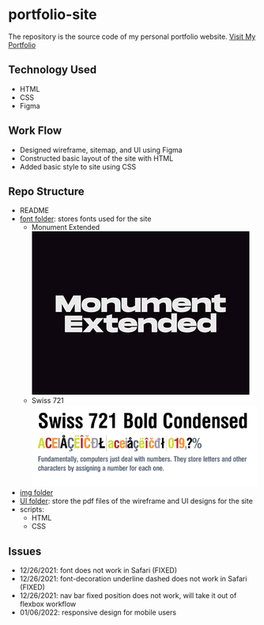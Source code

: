 # portfolio-site

The repository is the source code of my personal portfolio website. [Visit My Portfolio](https://flaviaouyang.github.io/portfolio-site/)

## Technology Used

- HTML
- CSS
- Figma

## Work Flow

- Designed wireframe, sitemap, and UI using Figma
- Constructed basic layout of the site with HTML
- Added basic style to site using CSS

## Repo Structure

- README
- [font folder](/font): stores fonts used for the site
  - Monument Extended
  ![monument extended font](img/Monument-Extended.jpg)
  - Swiss 721
  ![swiss 721](img/swiss.png.webp)
- [img folder](/img)
- [UI folder](/ui): store the pdf files of the wireframe and UI designs for the site
- scripts:
  - HTML
  - CSS

## Issues
- 12/26/2021: font does not work in Safari (FIXED)
- 12/26/2021: font-decoration underline dashed does not work in Safari (FIXED)
- 12/26/2021: nav bar fixed position does not work, will take it out of flexbox workflow
- 01/06/2022: responsive design for mobile users





